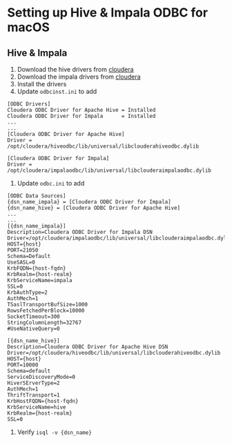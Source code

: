 # Setting up Hive & Impala ODBC for macOS

## Hive & Impala
1. Download the hive drivers from [cloudera](https://www.cloudera.com/downloads/connectors/hive/odbc/2-6-4.html)
1. Download the impala drivers from [cloudera](https://www.cloudera.com/downloads/connectors/impala/odbc/2-6-8.html)
1. Install the drivers
1. Update `odbcinst.ini` to add

```
[ODBC Drivers]
Cloudera ODBC Driver for Apache Hive = Installed
Cloudera ODBC Driver for Impala      = Installed
...
...
[Cloudera ODBC Driver for Apache Hive]
Driver = /opt/cloudera/hiveodbc/lib/universal/libclouderahiveodbc.dylib

[Cloudera ODBC Driver for Impala]
Driver = /opt/cloudera/impalaodbc/lib/universal/libclouderaimpalaodbc.dylib
```
1. Update `odbc.ini` to add

```
[ODBC Data Sources]
{dsn_name_impala} = [Cloudera ODBC Driver for Impala]
{dsn_name_hive} = [Cloudera ODBC Driver for Apache Hive]
...
...
[{dsn_name_impala}]
Description=Cloudera ODBC Driver for Impala DSN
Driver=/opt/cloudera/impalaodbc/lib/universal/libclouderaimpalaodbc.dylib
HOST={host}
PORT=21050
Schema=Default
UseSASL=0
KrbFQDN={host-fqdn}
KrbRealm={host-realm}
KrbServiceName=impala
SSL=0
KrbAuthType=2
AuthMech=1
TSaslTransportBufSize=1000
RowsFetchedPerBlock=10000
SocketTimeout=300
StringColumnLength=32767
#UseNativeQuery=0

[{dsn_name_hive}]
Description=Cloudera ODBC Driver for Apache Hive DSN
Driver=/opt/cloudera/hiveodbc/lib/universal/libclouderahiveodbc.dylib
HOST={host}
PORT=10000
Schema=default
ServiceDiscoveryMode=0
HiverSErverType=2
AuthMech=1
ThriftTransport=1
KrbHostFQDN={host-fqdn}
KrbServiceName=hive
KrbRealm={host-realm}
SSL=0
```
1. Verify `isql -v {dsn_name}`
